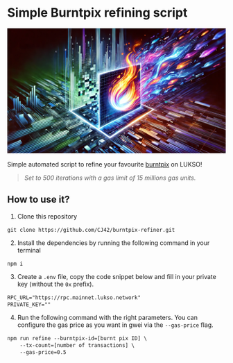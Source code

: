 # Simple Burntpix refining script

![Burntpix refiner image](./burntpix-refiner-image.webp)

Simple automated script to refine your favourite [burntpix](http://burntpix.com) on LUKSO! 

> _Set to 500 iterations with a gas limit of 15 millions gas units._

## How to use it?

1. Clone this repository

```
git clone https://github.com/CJ42/burntpix-refiner.git
```

2. Install the dependencies by running the following command in your terminal

```
npm i
```

3. Create a `.env` file, copy the code snippet below and fill in your private key (without the `0x` prefix).

```
RPC_URL="https://rpc.mainnet.lukso.network"
PRIVATE_KEY=""
```


4. Run the following command with the right parameters. You can configure the gas price as you want in gwei via the `--gas-price` flag.


```
npm run refine --burntpix-id=[burnt pix ID] \
    --tx-count=[number of transactions] \
    --gas-price=0.5
```